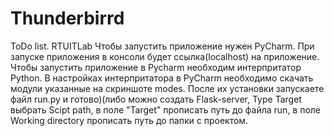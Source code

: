 # Thunderbirrd
ToDo list. RTUITLab
Чтобы запустить приложение нужен PyCharm. При запуске приложения в консоли будет ссылка(localhost) на приложение.
Чтобы запустить приложение в Pycharm необходим интерпритатор Python. В настройках интерпритатора в PyCharm необходимо скачать модули указанные на скриншоте modes. После их установки запускаете файл run.py  и готово)(либо можно создать Flask-server, Type Target выбрать Scipt path, в поле "Target" прописать путь до файла run, в поле Working directory прописать путь до папки с проектом.
